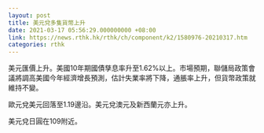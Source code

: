 ```yaml
---
layout: post
title: 美元兌多隻貨幣上升
date: 2021-03-17 05:56:29.000000000 +08:00
link: https://news.rthk.hk/rthk/ch/component/k2/1580976-20210317.htm
categories: rthk
---
```


美元匯價上升。美國10年期國債孳息率升至1.62%以上。市場預期，聯儲局政策會議將調高美國今年經濟增長預測，估計失業率將下降，通脹率上升，但貨幣政策就維持不變。

歐元兌美元回落至1.19邊沿。美元兌澳元及新西蘭元亦上升。

美元兌日圓在109附近。
